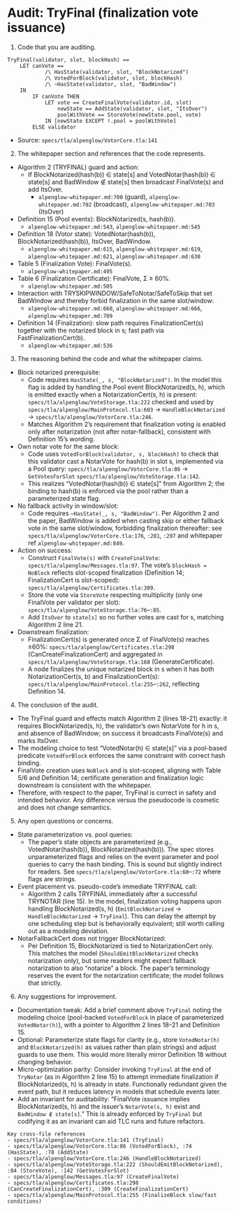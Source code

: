# Audit: TryFinal (finalization vote issuance)

1. Code that you are auditing.

```tla
TryFinal(validator, slot, blockHash) ==
    LET canVote ==
            /\ HasState(validator, slot, "BlockNotarized")
            /\ VotedForBlock(validator, slot, blockHash)
            /\ ~HasState(validator, slot, "BadWindow")
    IN
        IF canVote THEN
            LET vote == CreateFinalVote(validator.id, slot)
                newState == AddState(validator, slot, "ItsOver")
                poolWithVote == StoreVote(newState.pool, vote)
            IN [newState EXCEPT !.pool = poolWithVote]
        ELSE validator
```

- Source: `specs/tla/alpenglow/VotorCore.tla:141`

2. The whitepaper section and references that the code represents.

- Algorithm 2 (TRYFINAL) guard and action:
  - If BlockNotarized(hash(b)) ∈ state[s] and VotedNotar(hash(b)) ∈ state[s] and BadWindow ∉ state[s] then broadcast FinalVote(s) and add ItsOver.
    - `alpenglow-whitepaper.md:700` (guard), `alpenglow-whitepaper.md:702` (broadcast), `alpenglow-whitepaper.md:703` (ItsOver)
- Definition 15 (Pool events): BlockNotarized(s, hash(b)).
  - `alpenglow-whitepaper.md:543`, `alpenglow-whitepaper.md:545`
- Definition 18 (Votor state): VotedNotar(hash(b)), BlockNotarized(hash(b)), ItsOver, BadWindow.
  - `alpenglow-whitepaper.md:615`, `alpenglow-whitepaper.md:619`, `alpenglow-whitepaper.md:621`, `alpenglow-whitepaper.md:630`
- Table 5 (Finalization Vote): FinalVote(s).
  - `alpenglow-whitepaper.md:495`
- Table 6 (Finalization Certificate): FinalVote, Σ ≥ 60%.
  - `alpenglow-whitepaper.md:505`
- Interaction with TRYSKIPWINDOW/SafeToNotar/SafeToSkip that set BadWindow and thereby forbid finalization in the same slot/window:
  - `alpenglow-whitepaper.md:660`, `alpenglow-whitepaper.md:666`, `alpenglow-whitepaper.md:709`
- Definition 14 (Finalization): slow path requires FinalizationCert(s) together with the notarized block in s; fast path via FastFinalizationCert(b).
  - `alpenglow-whitepaper.md:536`

3. The reasoning behind the code and what the whitepaper claims.

- Block notarized prerequisite:
  - Code requires `HasState(_, s, "BlockNotarized")`. In the model this flag is added by handling the Pool event BlockNotarized(s, h), which is emitted exactly when a NotarizationCert(s, h) is present: `specs/tla/alpenglow/VoteStorage.tla:222` checked and used by `specs/tla/alpenglow/MainProtocol.tla:603` → `HandleBlockNotarized` → `specs/tla/alpenglow/VotorCore.tla:246`.
  - Matches Algorithm 2’s requirement that finalization voting is enabled only after notarization (not after notar-fallback), consistent with Definition 15’s wording.
- Own notar vote for the same block:
  - Code uses `VotedForBlock(validator, s, blockHash)` to check that this validator cast a NotarVote for hash(b) in slot s, implemented via a Pool query: `specs/tla/alpenglow/VotorCore.tla:86` → `GetVotesForSlot` `specs/tla/alpenglow/VoteStorage.tla:142`.
  - This realizes “VotedNotar(hash(b)) ∈ state[s]” from Algorithm 2; the binding to hash(b) is enforced via the pool rather than a parameterized state flag.
- No fallback activity in window/slot:
  - Code requires `~HasState(_, s, "BadWindow")`. Per Algorithm 2 and the paper, BadWindow is added when casting skip or either fallback vote in the same slot/window, forbidding finalization thereafter: see `specs/tla/alpenglow/VotorCore.tla:176`, `:281`, `:297` and whitepaper ref `alpenglow-whitepaper.md:849`.
- Action on success:
  - Construct `FinalVote(s)` with `CreateFinalVote`: `specs/tla/alpenglow/Messages.tla:97`. The vote’s `blockHash = NoBlock` reflects slot-scoped finalization (Definition 14; FinalizationCert is slot-scoped): `specs/tla/alpenglow/Certificates.tla:309`.
  - Store the vote via `StoreVote` respecting multiplicity (only one FinalVote per validator per slot): `specs/tla/alpenglow/VoteStorage.tla:76`–`:85`.
  - Add `ItsOver` to `state[s]` so no further votes are cast for s, matching Algorithm 2 line 21.
- Downstream finalization:
  - FinalizationCert(s) is generated once Σ of FinalVote(s) reaches ≥60%: `specs/tla/alpenglow/Certificates.tla:298` (CanCreateFinalizationCert) and aggregated in `specs/tla/alpenglow/VoteStorage.tla:168` (GenerateCertificate).
  - A node finalizes the unique notarized block in s when it has both NotarizationCert(s, b) and FinalizationCert(s): `specs/tla/alpenglow/MainProtocol.tla:255`–`:262`, reflecting Definition 14.

4. The conclusion of the audit.

- The TryFinal guard and effects match Algorithm 2 (lines 18–21) exactly: it requires BlockNotarized(s, h), the validator’s own NotarVote for h in s, and absence of BadWindow; on success it broadcasts FinalVote(s) and marks ItsOver.
- The modeling choice to test “VotedNotar(h) ∈ state[s]” via a pool-based predicate `VotedForBlock` enforces the same constraint with correct hash binding.
- FinalVote creation uses `NoBlock` and is slot-scoped, aligning with Table 5/6 and Definition 14; certificate generation and finalization logic downstream is consistent with the whitepaper.
- Therefore, with respect to the paper, TryFinal is correct in safety and intended behavior. Any difference versus the pseudocode is cosmetic and does not change semantics.

5. Any open questions or concerns.

- State parameterization vs. pool queries:
  - The paper’s state objects are parameterized (e.g., VotedNotar(hash(b)), BlockNotarized(hash(b))). The spec stores unparameterized flags and relies on the event parameter and pool queries to carry the hash binding. This is sound but slightly indirect for readers. See `specs/tla/alpenglow/VotorCore.tla:60`–`:72` where flags are strings.
- Event placement vs. pseudo-code’s immediate TRYFINAL call:
  - Algorithm 2 calls TRYFINAL immediately after a successful TRYNOTAR (line 15). In the model, finalization voting happens upon handling BlockNotarized(s, h) (`EmitBlockNotarized` → `HandleBlockNotarized` → `TryFinal`). This can delay the attempt by one scheduling step but is behaviorally equivalent; still worth calling out as a modeling deviation.
- NotarFallbackCert does not trigger BlockNotarized:
  - Per Definition 15, BlockNotarized is tied to NotarizationCert only. This matches the model (`ShouldEmitBlockNotarized` checks notarization only), but some readers might expect fallback notarization to also “notarize” a block. The paper’s terminology reserves the event for the notarization certificate; the model follows that strictly.

6. Any suggestions for improvement.

- Documentation tweak: Add a brief comment above `TryFinal` noting the modeling choice (pool-backed `VotedForBlock` in place of parameterized `VotedNotar(h)`), with a pointer to Algorithm 2 lines 18–21 and Definition 15.
- Optional: Parameterize state flags for clarity (e.g., store `VotedNotar(h)` and `BlockNotarized(h)` as values rather than plain strings) and adjust guards to use them. This would more literally mirror Definition 18 without changing behavior.
- Micro-optimization parity: Consider invoking `TryFinal` at the end of `TryNotar` (as in Algorithm 2 line 15) to attempt immediate finalization if BlockNotarized(s, h) is already in state. Functionally redundant given the event path, but it reduces latency in models that schedule events later.
- Add an invariant for auditability: “FinalVote issuance implies BlockNotarized(s, h) and the issuer’s `NotarVote(s, h)` exist and `BadWindow ∉ state[s]`.” This is already enforced by `TryFinal` but codifying it as an invariant can aid TLC runs and future refactors.

```text
Key cross-file references
- specs/tla/alpenglow/VotorCore.tla:141 (TryFinal)
- specs/tla/alpenglow/VotorCore.tla:86 (VotedForBlock), :74 (HasState), :78 (AddState)
- specs/tla/alpenglow/VotorCore.tla:246 (HandleBlockNotarized)
- specs/tla/alpenglow/VoteStorage.tla:222 (ShouldEmitBlockNotarized), :84 (StoreVote), :142 (GetVotesForSlot)
- specs/tla/alpenglow/Messages.tla:97 (CreateFinalVote)
- specs/tla/alpenglow/Certificates.tla:298 (CanCreateFinalizationCert), :309 (CreateFinalizationCert)
- specs/tla/alpenglow/MainProtocol.tla:255 (FinalizeBlock slow/fast conditions)
```

